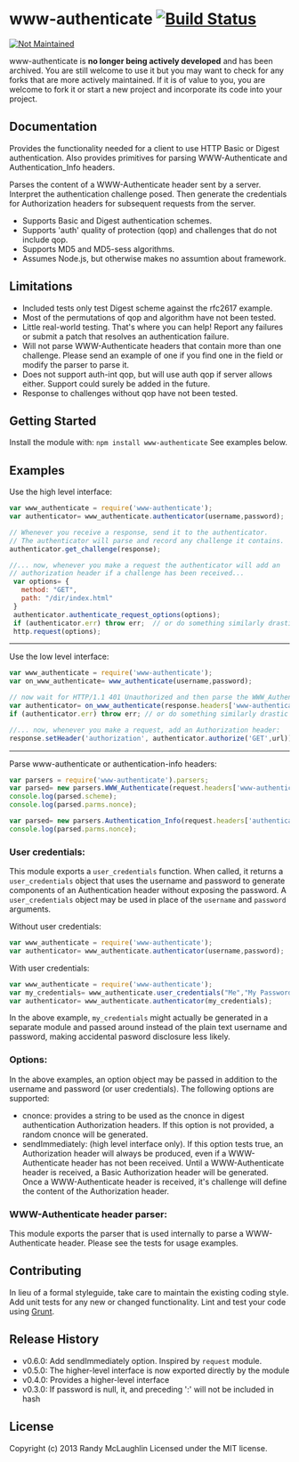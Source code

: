 # www-authenticate [![Build Status](https://secure.travis-ci.org/randymized/www-authenticate.png?branch=master)](http://travis-ci.org/randymized/www-authenticate)

[![Not Maintained](https://img.shields.io/badge/Maintenance%20Level-Abandoned-orange.svg)](https://gist.github.com/cheerfulstoic/d107229326a01ff0f333a1d3476e068d)


www-authenticate is **no longer being actively developed** and has been archived. 
You are still welcome to use it but you may want to check for any forks that are more actively maintained.
If it is of value to you, you are welcome to fork it or start a new project and incorporate its code into your project.

## Documentation
Provides the functionality needed for a client to use HTTP Basic or Digest authentication.  Also provides primitives for parsing WWW-Authenticate and Authentication_Info headers.

Parses the content of a WWW-Authenticate header sent by a server. Interpret the authentication challenge posed. Then generate the credentials for Authorization headers for subsequent requests from the server.

- Supports Basic and Digest authentication schemes.
- Supports 'auth' quality of protection (qop) and challenges that do not include qop.
- Supports MD5 and MD5-sess algorithms.
- Assumes Node.js, but otherwise makes no assumtion about framework.


## Limitations
- Included tests only test Digest scheme against the rfc2617 example.
- Most of the permutations of qop and algorithm have not been tested.
- Little real-world testing.  That's where you can help!  Report any failures or submit a patch that resolves an authentication failure.
- Will not parse WWW-Authenticate headers that contain more than one challenge.  Please send an example of one if you find one in the field or modify the parser to parse it.
- Does not support auth-int qop, but will use auth qop if server allows either.  Support could surely be added in the future.
- Response to challenges without qop have not been tested.

## Getting Started
Install the module with: `npm install www-authenticate`
See examples below.

## Examples
Use the high level interface:
```javascript
var www_authenticate = require('www-authenticate');
var authenticator= www_authenticate.authenticator(username,password);

// Whenever you receive a response, send it to the authenticator.
// The authenticator will parse and record any challenge it contains.
authenticator.get_challenge(response);

//... now, whenever you make a request the authenticator will add an
// authorization header if a challenge has been received...
 var options= {
   method: "GET",
   path: "/dir/index.html"
 }
 authenticator.authenticate_request_options(options);
 if (authenticator.err) throw err;  // or do something similarly drastic
 http.request(options);
```
---
Use the low level interface:
```javascript
var www_authenticate = require('www-authenticate');
var on_www_authenticate= www_authenticate(username,password);

// now wait for HTTP/1.1 401 Unauthorized and then parse the WWW_Authenticate header
var authenticator= on_www_authenticate(response.headers['www-authenticate']);
if (authenticator.err) throw err; // or do something similarly drastic

//... now, whenever you make a request, add an Authorization header:
response.setHeader('authorization', authenticator.authorize('GET',url));
```
---
Parse www-authenticate or authentication-info headers:
```javascript
var parsers = require('www-authenticate').parsers;
var parsed= new parsers.WWW_Authenticate(request.headers['www-authenticate']);
console.log(parsed.scheme);
console.log(parsed.parms.nonce);

var parsed= new parsers.Authentication_Info(request.headers['authentication-info']);
console.log(parsed.parms.nonce);
```

### User credentials:

This module exports a `user_credentials` function.  When called, it returns a `user_credentials` object that uses the username and password to generate components of an Authentication header without exposing the password.  A `user_credentials` object may be used in place of the `username` and `password` arguments.

Without user credentials:
```javascript
var www_authenticate = require('www-authenticate');
var authenticator= www_authenticate.authenticator(username,password);
```

With user credentials:
```javascript
var www_authenticate = require('www-authenticate');
var my_credentials= www_authenticate.user_credentials("Me","My Password");
var authenticator= www_authenticate.authenticator(my_credentials);
```

In the above example, `my_credentials` might actually be generated in a separate module and passed around instead of the plain text username and password, making accidental pasword disclosure less likely.

### Options:

In the above examples, an option object may be passed in addition to the username and password (or user credentials). The following options are supported:
- cnonce: provides a string to be used as the cnonce in digest authentication Authorization headers.  If this option is not provided, a random cnonce will be generated.
- sendImmediately: (high level interface only).  If this option tests true, an Authorization  header will always be produced, even if a WWW-Authenticate header has not been received.  Until a WWW-Authenticate header is received, a Basic Authorization header will be generated.  Once a WWW-Authenticate header is received, it's challenge will define the content of the Authorization header.

### WWW-Authenticate header parser:
This module exports the parser that is used internally to parse a WWW-Authenticate header.  Please see the tests for usage examples.


## Contributing
In lieu of a formal styleguide, take care to maintain the existing coding style. Add unit tests for any new or changed functionality. Lint and test your code using [Grunt](http://gruntjs.com/).

## Release History
- v0.6.0: Add sendImmediately option.  Inspired by `request` module.
- v0.5.0: The higher-level interface is now exported directly by the module
- v0.4.0: Provides a higher-level interface
- v0.3.0: If password is null, it, and preceding ':' will not be included in hash

## License
Copyright (c) 2013 Randy McLaughlin
Licensed under the MIT license.
